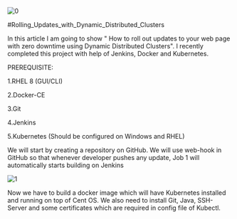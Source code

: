 ![0](https://user-images.githubusercontent.com/64473684/85363166-d4708d80-b53d-11ea-9b01-6ce997df3f02.jpg)

#Rolling_Updates_with_Dynamic_Distributed_Clusters

In this article I am going to show " How to roll out updates to your web page with zero downtime using Dynamic Distributed Clusters". I recently completed this project with help of Jenkins, Docker and Kubernetes.

PREREQUISITE:

1.RHEL 8 (GUI/CLI)

2.Docker-CE

3.Git

4.Jenkins

5.Kubernetes (Should be configured on Windows and RHEL)

We will start by creating a repository on GitHub. We will use web-hook in GitHub so that whenever developer pushes any update, Job 1 will automatically starts building on Jenkins

![1](https://user-images.githubusercontent.com/64473684/85364323-84df9100-b540-11ea-8c26-52200f192d28.PNG)

Now we have to build a docker image which will have Kubernetes installed and running on top of Cent OS. We also need to install Git, Java, SSH-Server and some certificates which are required in config file of Kubectl.




